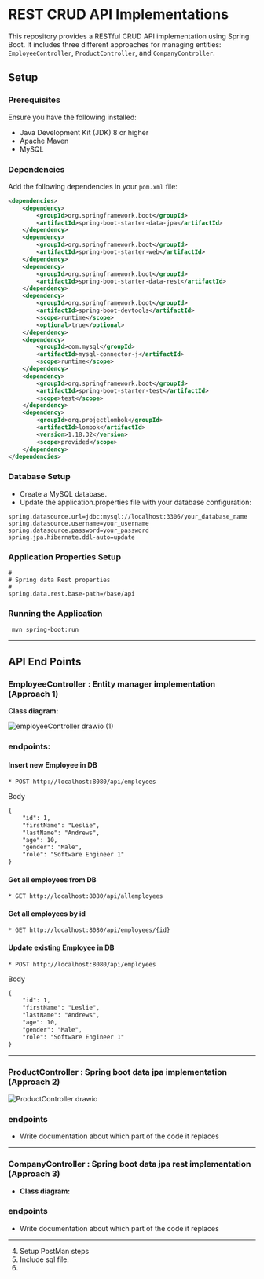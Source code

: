 # REST CRUD API Implementations

This repository provides a RESTful CRUD API implementation using Spring Boot. It includes three different approaches for managing entities: `EmployeeController`, `ProductController`, and `CompanyController`.

## Setup

### Prerequisites

Ensure you have the following installed:

- Java Development Kit (JDK) 8 or higher
- Apache Maven
- MySQL
### Dependencies

Add the following dependencies in your `pom.xml` file:

```xml
<dependencies>
    <dependency>
        <groupId>org.springframework.boot</groupId>
        <artifactId>spring-boot-starter-data-jpa</artifactId>
    </dependency>
    <dependency>
        <groupId>org.springframework.boot</groupId>
        <artifactId>spring-boot-starter-web</artifactId>
    </dependency>
    <dependency>
        <groupId>org.springframework.boot</groupId>
        <artifactId>spring-boot-starter-data-rest</artifactId>
    </dependency>
    <dependency>
        <groupId>org.springframework.boot</groupId>
        <artifactId>spring-boot-devtools</artifactId>
        <scope>runtime</scope>
        <optional>true</optional>
    </dependency>
    <dependency>
        <groupId>com.mysql</groupId>
        <artifactId>mysql-connector-j</artifactId>
        <scope>runtime</scope>
    </dependency>
    <dependency>
        <groupId>org.springframework.boot</groupId>
        <artifactId>spring-boot-starter-test</artifactId>
        <scope>test</scope>
    </dependency>
    <dependency>
        <groupId>org.projectlombok</groupId>
        <artifactId>lombok</artifactId>
        <version>1.18.32</version>
        <scope>provided</scope>
    </dependency>
</dependencies>
```
### Database Setup
- Create a MySQL database.
- Update the application.properties file with your database configuration:

```properties
spring.datasource.url=jdbc:mysql://localhost:3306/your_database_name
spring.datasource.username=your_username
spring.datasource.password=your_password
spring.jpa.hibernate.ddl-auto=update
```

### Application Properties Setup
```properties
#
# Spring data Rest properties
#
spring.data.rest.base-path=/base/api
```
### Running the Application 


```bash
 mvn spring-boot:run
```
-----
## API End Points
### EmployeeController : Entity manager implementation (Approach 1)

**Class diagram:** 

![employeeController drawio (1)](https://github.com/viveksumanth/SpringBoot-Crud-Hibernate/assets/61607315/a88d6838-a62a-4d88-8d50-e5886edfe877)

### endpoints: 

#### Insert new Employee in DB

    * POST http://localhost:8080/api/employees

Body
```dtd
{
    "id": 1,
    "firstName": "Leslie",
    "lastName": "Andrews",
    "age": 10,
    "gender": "Male",
    "role": "Software Engineer 1"
}
```

#### Get all employees from DB
    * GET http://localhost:8080/api/allemployees

#### Get all employees by id
    * GET http://localhost:8080/api/employees/{id}

#### Update existing Employee in DB
    * POST http://localhost:8080/api/employees

Body
```dtd
{
    "id": 1,
    "firstName": "Leslie",
    "lastName": "Andrews",
    "age": 10,
    "gender": "Male",
    "role": "Software Engineer 1"
}
```
-----------
### ProductController : Spring boot data jpa implementation (Approach 2)
![ProductController drawio](https://github.com/viveksumanth/SpringBoot-Crud-Hibernate/assets/61607315/f1ec9837-8140-4eb3-a369-26e6f4b63f6f)

### endpoints

* Write documentation about which part of the code it replaces

------------
### CompanyController : Spring boot data jpa rest implementation (Approach 3)
* **Class diagram:**

### endpoints
* Write documentation about which part of the code it replaces

------------
4. Setup PostMan steps
5. Include sql file. 
5. 
